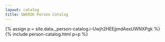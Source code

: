 ```yaml
---
layout: catalog
title: SWERIK Person Catalog
---
```

{% assign p = site.data._person-catalog.i-Uwjh2HEEjjmdAexUWNXPgk %}
{% include person-catalog.html p=p %}

